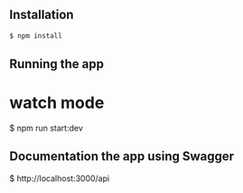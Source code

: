 

## Installation

```bash
$ npm install
```

## Running the app

# watch mode
$ npm run start:dev

## Documentation the app using Swagger 

$ http://localhost:3000/api
